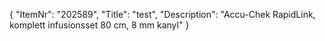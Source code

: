 {
  "ItemNr": "202589",
  "Title": "test",
  "Description": "Accu-Chek RapidLink, komplett infusionsset 80 cm, 8 mm kanyl"
}
